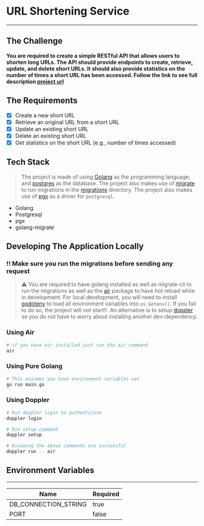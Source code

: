 # URL Shortening Service

---

## The Challenge

**You are required to create a simple RESTful API that allows users to shorten
long URLs. The API should provide endpoints to create, retrieve, update,
and delete short URLs. It should also provide statistics
on the number of times a short URL has been accessed.
Follow the link to see full description [project url](https://roadmap.sh/projects/url-shortening-service)**

## The Requirements

- [x] Create a new short URL
- [x] Retrieve an original URL from a short URL
- [x] Update an existing short URL
- [x] Delete an existing short URL
- [x] Get statistics on the short URL (e.g., number of times accessed)

## Tech Stack

> The project is made of using [Golang](https://go.dev/) as the programming language,
> and [postgres](https://www.postgresql.org/) as the database.
> The project also makes use of [migrate](https://github.com/golang-migrate/migrate)
> to run migrations in the [migrations](./migrations/) directory.
> The project also makes use of [pgx](https://github.com/jackc/pgx)
> as a driver for `postgresql`.

- Golang
- Postgresql
- pgx
- golang-migrate

## Developing The Application Locally

### ‼️ Make sure you run the migrations before sending any request

> ⚠️ You are required to have golang installed as well as migrate-cli
> to run the migrations as well as the [air](https://github.com/air-verse/air)
> package to have hot reload while in development.
> For local development, you will need to install [godotenv](https://github.com/joho/godotenv)
> to load all environment variables into `os.Getenv()`.
> If you fail to do so, the project will not start‼️.
> An alternative is to setup [doppler](https://doppler.com/) so you
> do not have to worry about installing another dev-dependency.

### Using Air

```bash
# if you have air installed just run the air command
air
```

### Using Pure Golang

```bash
# This assumes you have environment variables set
go run main.go
```

### Using Doppler

```bash
# Run doppler login to authenticate
doppler login

# Run setup command
doppler setup

# Assuming the above commands are successful
doppler run -- air
```

## Environment Variables

---

| Name                 | Required |
| -------------------- | -------- |
| DB_CONNECTION_STRING | true     |
| PORT                 | false    |
